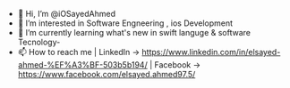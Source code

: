 - 👋 Hi, I’m @iOSayedAhmed
- 👀 I’m interested in Software Engneering , ios Development
- 🌱 I’m currently learning what's new in swift languge & software Tecnology- 
- 📫 How to reach me | LinkedIn -> https://www.linkedin.com/in/elsayed-ahmed-%EF%A3%BF-503b5b194/
                     | Facebook -> https://www.facebook.com/elsayed.ahmed97.5/

<!---
iOSayedAhmed/iOSayedAhmed is a ✨ special ✨ repository because its `README.md` (this file) appears on your GitHub profile.
You can click the Preview link to take a look at your changes.
--->
